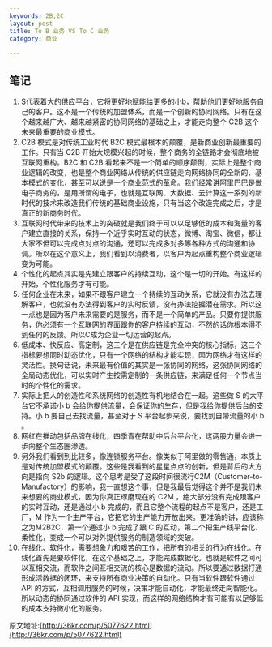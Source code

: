 ```yaml
---
keywords: 2B,2C
layout: post
title: To B 业务 VS To C 业务
category: 商业

--- 
```


## 笔记


1. S代表着大的供应平台，它将更好地赋能给更多的小b，帮助他们更好地服务自己的客户。这不是一个传统的加盟体系，而是一个创新的协同网络。只有在这个越来越广大、越来越紧密的协同网络的基础之上，才能走向整个 C2B 这个未来最重要的商业模式。
2. C2B 模式是对传统工业时代 B2C 模式最根本的颠覆，是新商业创新最重要的工作。只有当 C2B 开始大规模兴起的时候，整个商务的全链路才会彻底地被互联网重构。B2C 和 C2B 看起来不是一个简单的顺序颠倒，实际上是整个商业逻辑的改变，也是整个商业网络从传统的供应链走向网络协同的全新的、基本模式的变化，甚至可以说是一个商业范式的革命。我们经常讲阿里巴巴是做电子商务的，是用所谓的电子，也就是互联网、大数据、云计算这一系列的新时代的技术来改造我们传统的基础商业设施，只有当这个改造完成之后，才是真正的新商务时代。
3. 互联网时代带来的技术上的突破就是我们终于可以以足够低的成本和海量的客户建立直接的关系，保持一个近乎实时互动的状态，微博、淘宝、微信，都让大家不但可以完成点对点的沟通，还可以完成多对多等各种方式的沟通和协调。所以在这个意义上，我们看到以消费者，以客户为起点重构整个商业逻辑变为可能。
4. 个性化的起点其实是先建立跟客户的持续互动，这个是一切的开始。有这样的开始，个性化服务才有可能。
5. 任何企业在未来，如果不跟客户建立一个持续的互动关系，它就没有办法去理解客户，也就没有办法得到客户的实时反馈，没有办法挖掘潜在需求。所以这一点也是因为客户未来需要的是服务，而不是一个简单的产品。只要你提供服务，你必须有一个互联网的界面跟你的客户持续的互动，不然的话你根本得不到任何的反馈。所以C成为企业一切运营的起点。
6. 低成本、快反应、高定制，这三个是在供应链是完全冲突的核心指标，这三个指标要想同时动态优化，只有一个网络的结构才能实现，因为网络才有这样的灵活性。换句话说，未来最有价值的其实是一张协同的网络，这张协同网络的全局动态优化，可以实时产生按需定制的一条供应链，来满足任何一个节点当时的个性化的需求。
7. 实际上把人的创造性和系统网络的创造性有机地结合在一起。这些做 S 的大平台它不承诺小 b 会给你提供流量，会保证你的生存，但是我给你提供后台的支持。小 b 要自己去找流量，甚至对于 S 平台起步来说，要找到自带流量的小 b 。
8. 网红在推动包括品牌在线化，四季青在帮助中后台平台化，这两股力量会进一步向整个生态圈渗透。
9. 另外我们看到到比较多，像连锁服务平台。像类似于阿里做的零售通，本质上是对传统加盟模式的颠覆。这些是我看到的星星点点的创新，但是背后的大方向是指向 S2b 的逻辑。这个思考是受了这段时间很流行C2M（Customer-to-Manufactory）的影响，我一直想这个事，但是我最后觉得这个并不是我们未来想要的商业模式，因为你真正琢磨现在的 C2M ，绝大部分没有完成跟客户的实时互动，还是通过小 b 完成的，而且它整个流程的起点不是客户，还是工厂，M 作为一个生产平台，它把它的生产能力开放出来。更准确的讲，应该称之为M2B2C，第一个通过小 b 完成了跟 C 的互动，第二个把生产线平台化、柔性化，变成一个可以对外提供服务的制造领域的突破。
10. 在线化、软件化，需要想象力和艰苦的工作，把所有的相关的行为在线化。在线化首先是要软件化，在这个基础之上，才能完成数据化。也就是软件之间可以互相交流，而软件之间互相交流的核心是数据的流动。所以要通过数据打通形成活数据的闭环，来支持所有商业决策的自动化。只有当软件跟软件通过 API 的方式，互相调用服务的时候，决策才能自动化，才能最终走向智能化。所以动态的协同通过软件的 API 实现，而这样的网络结构才有可能有以足够低的成本支持微小化的服务。

原文地址:[http://36kr.com/p/5077622.html](http://36kr.com/p/5077622.html)